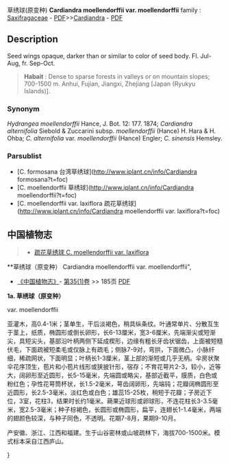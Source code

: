 草绣球(原变种) **Cardiandra moellendorffii var. moellendorffii**
family : [Saxifragaceae](http://www.iplant.cn/info/Saxifragaceae?t=foc) - [PDF](http://www.iplant.cn/foc/pdf/Saxifragaceae.pdf)>>[Cardiandra](http://www.iplant.cn/info/Cardiandra?t=foc) - [PDF](http://www.iplant.cn/foc/pdf/Cardiandra.pdf)

## Description

Seed wings opaque, darker than or similar to color of seed body. Fl. Jul-Aug, fr. Sep-Oct.


> **Habait** : 
> Dense to sparse forests in valleys or on mountain slopes; 700-1500 m. Anhui, Fujian, Jiangxi, Zhejiang [Japan (Ryukyu Islands)].

### Synonym
*Hydrangea moellendorffii* Hance, J. Bot. 12: 177. 1874; *Cardiandra alternifolia* Siebold & Zuccarini subsp. *moellendorffii* (Hance) H. Hara & H. Ohba; *C. alternifolia* var. *moellendorffii* (Hance) Engler; *C. sinensis* Hemsley.



### Parsublist

* [C.  formosana  台湾草绣球](http://www.iplant.cn/info/Cardiandra formosana?t=foc)
* [C.  moellendorffii  草绣球](http://www.iplant.cn/info/Cardiandra moellendorffii?t=foc)
* [C.  moellendorffii var. laxiflora  疏花草绣球](http://www.iplant.cn/info/Cardiandra moellendorffii var. laxiflora?t=foc)

## 中国植物志

> * [疏花草绣球  C.  moellendorffii var. laxiflora](Cardiandra-moellendorffii-var-laxiflora-疏花草绣球.md)


**草绣球（原变种） Cardiandra moellendorffii var. moellendorffii",


* [《中国植物志》](http://www.iplant.cn/frps)- [第35(1)卷](http://www.iplant.cn/frps/vol/35(1)) >> 185页 [PDF](http://www.iplant.cn/frps/pdf/35(1)/185.PDF)


**1a. 草绣球（原变种）**

var. moellendorffii

亚灌木，高0.4-1米；茎单生，干后淡褐色，稍具纵条纹。叶通常单片、分散互生于茎上，纸质，椭圆形或倒长卵形，长6-13厘米，宽3-6厘米，先端渐尖或短渐尖，具短尖头，基部沿叶柄两侧下延成楔形，边缘有粗长牙齿状锯齿，上面被短糙伏毛，下面疏被短柔毛或仅脉上有疏毛；侧脉7-9对，弯拱，下面微凸，小脉纤细，稀疏网状，下面明显；叶柄长1-3厘米，茎上部的渐短或几乎无柄。伞房状聚伞花序顶生，苞片和小苞片线形或狭披针形，宿存；不育花萼片2-3，较小，近等大，阔卵形至近圆形，长5-15毫米，先端圆或略尖，基部近截平，膜质，白色或粉红色；孕性花萼筒杯状，长1.5-2毫米，萼齿阔卵形，先端钝；花瓣阔椭圆形至近圆形，长2.5-3毫米，淡红色或白色；雄蕊15-25枚，稍短于花瓣；子房近下位，3室，花柱3，结果时长约1毫米。蒴果近球形或卵球形，不连花柱长3-3.5毫米，宽2.5-3毫米；种子棕褐色，长圆形或椭圆形，扁平，连翅长1-1.4毫米，两端的翅颜色较深，与种子同色，不透明。花期7-8月，果期9-10月。

产安徽、浙江、江西和福建。生于山谷密林或山坡疏林下，海拔700-1500米。模式标本采自江西庐山。



}